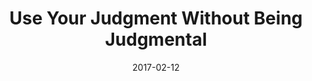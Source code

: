 ---
title: "Use Your Judgment Without Being Judgmental"
speaker: "Barry Gin"
date: "2017-02-12"
sermonUrl: "//35.190.93.184/sermons/20170212_sunday_barry_gin_use_your_judgment_without_being_judgmental.mp3"
---